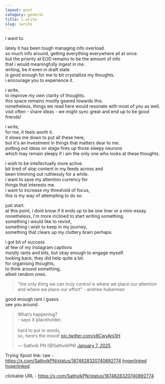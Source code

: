 ```yaml
---
layout: post
category: general
title: i write
slug: iwrite
---
```


i want to.  

lately it has been tough managing info overload.  
so much info around, getting everything everywhere all at once.  
but the priority at EOD remains to be the amount of info  
that i would meaningfully ingest in me.  
writing, be it even in draft state  
is good enough for me to bit crystallize my thoughts.  
i encourage you to experience it.

i write,  
to improve my own clarity of thoughts.  
this space remains mostly geared towards this.  
nonetheless, things we read here would resonate with most of you as well.  
visit often - share ideas - we might sync great and end up to be good friends!  

i write,  
for me, it feels worth it.  
it slows me down to put all these here,  
but it's an investment in things that matters dear to me.  
putting out ideas on stage fires up those sleepy neurons  
which may remain sleepy if i am the only one who looks at these thoughts.  
  
i wish to be intellectually more active.  
bit tired of slop content in my feeds across and  
been trimming out ruthlessly for a while.  
i want to save my attention currency for  
things that interests me.  
i want to increase my threshold of focus,  
this is my way of attempting to do so.  
  
just start.  
at this point, i dont know if it ends up to be one liner or a mini-essay.   
nonetheless, i'm more inclined to start writing something.  
something i would like to revisit,  
something i wish to keep in my journey,  
something that clears up my cluttery brain perhaps.
  
i got bit of success  
at few of my instagram captions  
mostly rants and bits, but okay enough to engage myself.   
looking back, they did help quite a bit.  
for organising thoughts,  
to think around something,     
albeit random ones.  

> "the only thing we can truly control is where we place our attention and where we place our effort" - andrew huberman

good enough rant i guess.  
see you around.



<blockquote class="twitter-tweet" data-theme="dark"><p lang="en" dir="ltr">What’s happening?<br>- says X placeholder.<br><br>hard to put in words,<br>so, here’s the mood! <a href="https://t.co/x8CwyAnj3H">pic.twitter.com/x8CwyAnj3H</a></p>&mdash; Sathvik PN (@SathvikPN) <a href="https://twitter.com/SathvikPN/status/1876690983297094056?ref_src=twsrc%5Etfw">January 7, 2025</a></blockquote> <script async src="https://platform.twitter.com/widgets.js" charset="utf-8"></script>


Trying Xpost link:
raw - https://x.com/SathvikPN/status/1874828320740892774 
[hyperlinked](https://x.com/SathvikPN/status/1874828320740892774)
[hyperlinked](https://x.com/SathvikPN/status/1874828320740892774 'hyperlink-title')

clickable URL - <https://x.com/SathvikPN/status/1874828320740892774>
